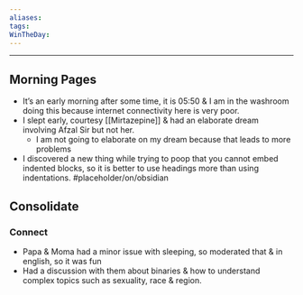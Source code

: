 ```yaml
---
aliases:
tags:
WinTheDay: 
---
```


---
## Morning Pages
- It’s an early morning after some time, it is 05:50 & I am in the washroom doing this because internet connectivity here is very poor.
- I slept early, courtesy [[Mirtazepine]] & had an elaborate dream involving Afzal Sir but not her.
	- I am not going to elaborate on my dream because that leads to more problems
- I discovered a new thing while trying to poop that you cannot embed indented blocks, so it is better to use headings more than using indentations. #placeholder/on/obsidian 
## Consolidate
### Connect
- Papa & Moma had a minor issue with sleeping, so moderated that & in english, so it was fun
- Had a discussion with them about binaries & how to understand complex topics such as sexuality, race & region.